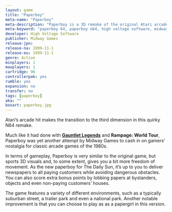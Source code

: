 ```yaml
---
layout: game
title: "Paperboy"
meta-name: "Paperboy"
meta-description: "Paperboy is a 3D remake of the original Atari arcade game for the Nintendo 64. It was released in 1999."
meta-keyword: "paperboy 64, paperboy n64, high voltage software, midway games, nintendo 64"
developer: High Voltage Software
publisher: Midway Games
release-jpn: 
release-na: 1999-11-1
release-eu: 1999-11-1
genre: Action
minplayers: 1
maxplayers: 1
cartridge: 96
controllerpak: yes
rumble: yes
expansion: no
transfer: no
tags: [paperboy]
aka: ""
boxart: paperboy.jpg
---
```


Atari’s arcade hit makes the transition to the third dimension in this quirky N64 remake.

Much like it had done with [**Gauntlet Legends**](/games/gauntlet-legends.html) and **Rampage: World Tour**, Paperboy was yet another attempt by Midway Games to cash in on gamers’ nostalgia for classic arcade games of the 1980s.

In terms of gameplay, Paperboy is very similar to the original game, but sports 3D visuals and, to some extent, gives you a bit more freedom of movement. As the new paperboy for The Daily Sun, it’s up to you to deliver newspapers to all paying customers while avoiding dangerous obstacles. You can also score extra bonus points by lobbing papers at bystanders, objects and even non-paying customers’ houses.

The game features a variety of different environments, such as a typically suburban street, a trailer park and even a national park. Another notable improvement is that you can choose to play as as a papergirl in this version.